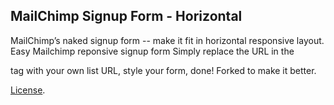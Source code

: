 MailChimp Signup Form - Horizontal
----------------------------------
MailChimp’s naked signup form -- make it fit in horizontal responsive layout. Easy Mailchimp reponsive signup form Simply replace the URL in the <form action="xxx"> tag with your own list URL, style your form, done! Forked to make it better.



[License](https://codepen.io/avadhoot-kulkarni/pen/bWKGoW/license).